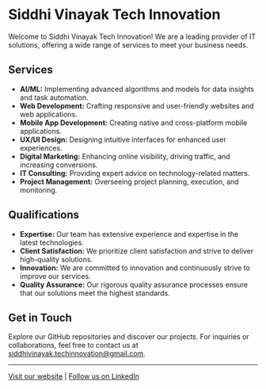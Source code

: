 # Siddhi Vinayak Tech Innovation

Welcome to Siddhi Vinayak Tech Innovation! We are a leading provider of IT solutions, offering a wide range of services to meet your business needs.

## Services
- **AI/ML:** Implementing advanced algorithms and models for data insights and task automation.
- **Web Development:** Crafting responsive and user-friendly websites and web applications.
- **Mobile App Development:** Creating native and cross-platform mobile applications.
- **UX/UI Design:** Designing intuitive interfaces for enhanced user experiences.
- **Digital Marketing:** Enhancing online visibility, driving traffic, and increasing conversions.
- **IT Consulting:** Providing expert advice on technology-related matters.
- **Project Management:** Overseeing project planning, execution, and monitoring.

## Qualifications
- **Expertise:** Our team has extensive experience and expertise in the latest technologies.
- **Client Satisfaction:** We prioritize client satisfaction and strive to deliver high-quality solutions.
- **Innovation:** We are committed to innovation and continuously strive to improve our services.
- **Quality Assurance:** Our rigorous quality assurance processes ensure that our solutions meet the highest standards.

## Get in Touch
Explore our GitHub repositories and discover our projects. For inquiries or collaborations, feel free to contact us at [siddhivinayak.techinnovation@gmail.com](mailto:siddhivinayak.techinnovation@gmail.com).

---

[Visit our website](https://www.siddhivinayaktechinnovation.com) | [Follow us on LinkedIn](https://www.linkedin.com/in/jigar008)


